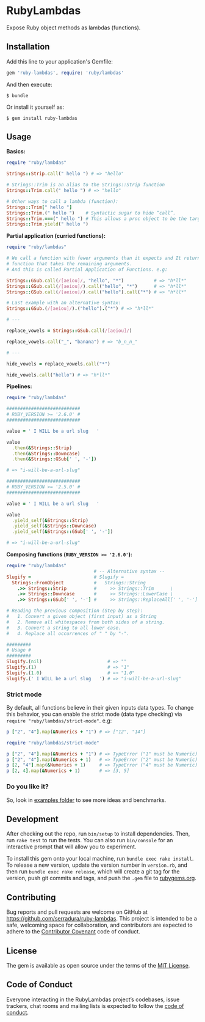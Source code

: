 # RubyLambdas

Expose Ruby object methods as lambdas (functions).

## Installation

Add this line to your application's Gemfile:

```ruby
gem 'ruby-lambdas', require: 'ruby/lambdas'
```

And then execute:

    $ bundle

Or install it yourself as:

    $ gem install ruby-lambdas

## Usage

**Basics:**
```ruby
require "ruby/lambdas"

Strings::Strip.call(" hello ") # => "hello"

# Strings::Trim is an alias to the Strings::Strip function
Strings::Trim.call(" hello ") # => "hello"

# Other ways to call a lambda (function):
Strings::Trim[" hello "]
Strings::Trim.(" hello ")    # Syntactic sugar to hide “call”.
Strings::Trim.===(" hello ") # This allows a proc object to be the target of a when clause in a case statement.
Strings::Trim.yield(" hello ")
```

**Partial application (curried functions):**

```ruby
require "ruby/lambdas"

# We call a function with fewer arguments than it expects and It returns a
# function that takes the remaining arguments.
# And this is called Partial Application of Functions. e.g:

Strings::GSub.call(/[aeiou]/, "hello", "*")           # => "h*ll*"
Strings::GSub.call(/[aeiou]/).call("hello", "*")      # => "h*ll*"
Strings::GSub.call(/[aeiou]/).call("hello").call("*") # => "h*ll*"

# Last example with an alternative syntax:
Strings::GSub.(/[aeiou]/).("hello").("*") # => "h*ll*"

# ---

replace_vowels = Strings::GSub.call(/[aeiou]/)

replace_vowels.call("_", "banana") # => "b_n_n_"

# ---

hide_vowels = replace_vowels.call("*")

hide_vowels.call("hello") # => "h*ll*"
```

**Pipelines:**

```ruby
require "ruby/lambdas"

###########################
# RUBY_VERSION >= '2.6.0' #
###########################

value = ' I WILL be a url slug   '

value
  .then(&Strings::Strip)
  .then(&Strings::Downcase)
  .then(&Strings::GSub[' ', '-'])

# => "i-will-be-a-url-slug"

###########################
# RUBY_VERSION >= '2.5.0' #
###########################

value = ' I WILL be a url slug   '

value
  .yield_self(&Strings::Strip)
  .yield_self(&Strings::Downcase)
  .yield_self(&Strings::GSub[' ', '-'])

# => "i-will-be-a-url-slug"
```

**Composing functions (`RUBY_VERSION >= '2.6.0'`):**
```ruby
require "ruby/lambdas"
                                # -- Alternative syntax --
Slugify =                       # Slugify =
  Strings::FromObject           #   Strings::String
    .>> Strings::Strip          #     >> Strings::Trim      \
    .>> Strings::Downcase       #     >> Strings::LowerCase \
    .>> Strings::GSub[' ', '-'] #     >> Strings::ReplaceAll[' ', '-']

# Reading the previous composition (Step by step):
#   1. Convert a given object (first input) as a String
#   2. Remove all whitespaces from both sides of a string.
#   3. Convert a string to all lower case.
#   4. Replace all occurrences of " " by "-".

#########
# Usage #
#########
Slugify.(nil)                        # => ""
Slugify.(1)                          # => "1"
Slugify.(1.0)                        # => "1.0"
Slugify.(' I WILL be a url slug   ') # => "i-will-be-a-url-slug"
```

### Strict mode

By default, all functions believe in their given inputs data types. To change this behavior, you can enable the strict mode (data type checking) via `require "ruby/lambdas/strict-mode"`. e.g:

```ruby
p ["2", "4"].map(&Numerics + "1") # => ["12", "14"]

require "ruby/lambdas/strict-mode"

p ["2", "4"].map(&Numerics + "1") # => TypeError ("1" must be Numeric)
p ["2", "4"].map(&Numerics + 1)   # => TypeError ("2" must be Numeric)
p [2, "4"].map(&Numerics + 1)     # => TypeError ("4" must be Numeric)
p [2, 4].map(&Numerics + 1)       # => [3, 5]
```

### Do you like it?

So, look in [examples folder](https://github.com/serradura/ruby-lambdas/tree/master/examples) to see more ideas and benchmarks.

## Development

After checking out the repo, run `bin/setup` to install dependencies. Then, run `rake test` to run the tests. You can also run `bin/console` for an interactive prompt that will allow you to experiment.

To install this gem onto your local machine, run `bundle exec rake install`. To release a new version, update the version number in `version.rb`, and then run `bundle exec rake release`, which will create a git tag for the version, push git commits and tags, and push the `.gem` file to [rubygems.org](https://rubygems.org).

## Contributing

Bug reports and pull requests are welcome on GitHub at https://github.com/serradura/ruby-lambdas. This project is intended to be a safe, welcoming space for collaboration, and contributors are expected to adhere to the [Contributor Covenant](http://contributor-covenant.org) code of conduct.

## License

The gem is available as open source under the terms of the [MIT License](https://opensource.org/licenses/MIT).

## Code of Conduct

Everyone interacting in the RubyLambdas project’s codebases, issue trackers, chat rooms and mailing lists is expected to follow the [code of conduct](https://github.com/serradura/ruby-lambdas/blob/master/CODE_OF_CONDUCT.md).
